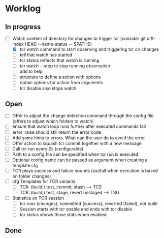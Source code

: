 # Worklog

## In progress

* [ ] Watch content of directory for changes to trigger tcr (consider git diff-index HEAD  --name-status -- $PATHS)
  * [x] tcr watch command to start observing and triggering tcr on changes
  * [ ] tell that watch has started
  * [ ] tcr status reflects that watch is running
  * [ ] tcr watch --stop to stop running observation
  * [ ] add to help
  * [ ] structure to define a action with options
  * [ ] obtain options for action from arguments
  * [ ] tcr disable also stops watch

## Open

* [ ] Offer to adjust the change detection command through the config file (offers to adjust which folders to watch)
* [ ] ensure that watch loop runs further after executed commands fail
* [ ] error_raise should still return the error code
* [ ] Add some hints to errors. What can the user do to avoid the error
* [ ] Offer action to squash tcr commit together with a new message
* [ ] Call tcr run every 2s (configurable)
* [ ] Path to a config file can be specified when tcr run is executed
* [ ] Optional config name can be passed as argument when creating a template cfg
* [ ] TCR plays success and failure sounds (usefull when execution is based on folder changes)
* [ ] cfg Templates for TCR variants
  * [ ] TCR: (build,) test, commit, stash --> TCS
  * [ ] TCR: (build,) test, stage, revert unstaged --> TSU
* [ ] Statistics on TCR session
  * [ ] tcr runs (changes), committed (success), reverted (failed), not build
  * [ ] Session starts with tcr enable and ends with tcr disable
  * [ ] tcr status shows those stats when enabled

## Done
